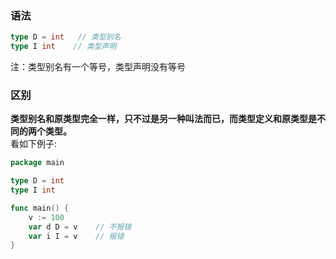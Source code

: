 ### 语法
```go
type D = int   // 类型别名
type I int    // 类型声明
```
注：类型别名有一个等号，类型声明没有等号
### 区别

**类型别名和原类型完全一样，只不过是另一种叫法而已，而类型定义和原类型是不同的两个类型。**   
看如下例子:
```go
package main

type D = int
type I int

func main() {
	v := 100
	var d D = v    // 不报错
	var i I = v    // 报错
}

```
